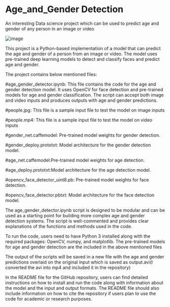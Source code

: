 # Age_and_Gender Detection
An interesting Data science project which can be used to predict age and gender of any person in an image or video

![image](https://user-images.githubusercontent.com/108170869/233374928-7d8a0a87-7c8f-4b58-a36b-e165f058c234.png)

This project is a Python-based implementation of a model that can predict the age and gender of a person from an image or video. The model uses pre-trained deep learning models to detect and classify faces and predict age and gender.

The project contains below mentioned files:

#age_gender_detector.ipynb: This file contains the code for the age and gender detection model. It uses OpenCV for face detection and pre-trained models for age and gender classification. The script can accept both image and video inputs and produces outputs with age and gender predictions.

#people.jpg: This file is a sample input file to test the model on image inputs

#people.mp4: This file is a sample input file to test the model on video inputs

#gender_net.caffemodel: Pre-trained model weights for gender detection.

#gender_deploy.prototxt: Model architecture for the gender detection model.

#age_net.caffemodel:Pre-trained model weights for age detection.

#age_deploy.prototxt:Model architecture for the age detection model.

#opencv_face_detector_uint8.pb: Pre-trained model weights for face detection.

#opencv_face_detector.pbtxt: Model architecture for the face detection model.

The age_gender_detector.ipynb script is designed to be modular and can be used as a starting point for building more complex age and gender detection systems. The script is well-commented and provides clear explanations of the functions and methods used in the code.

To run the code, users need to have Python 3 installed along with the required packages: OpenCV, numpy, and matplotlib. The pre-trained models for age and gender detection are the included in the above mentioned files

The output of the scripts will be saved in a new file with the age and gender predictions overlaid on the original input which is saved as output.avi(I converted the avi into mp4 and included it in the repository)

In the README file for the GitHub repository, users can find detailed instructions on how to install and run the code along with information about the model and the input and output formats. The README file should also include information on how to cite the repository if users plan to use the code for academic or research purposes.
